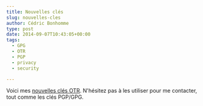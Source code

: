 ```yaml
---
title: Nouvelles clés
slug: nouvelles-cles
author: Cédric Bonhomme
type: post
date: 2014-09-07T10:43:05+00:00
tags:
  - GPG
  - OTR
  - PGP
  - privacy
  - security

---
```

Voici mes [nouvelles clés OTR][1].
N'hésitez pas à les utiliser pour me contacter, tout comme les clés PGP/GPG.

 [1]: http://wiki.cedricbonhomme.org/contact#contact
